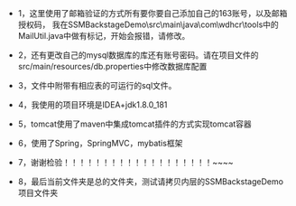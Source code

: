 - 1，这里使用了邮箱验证的方式所有要你要自己添加自己的163账号，以及邮箱授权码，
	我在SSMBackstageDemo\src\main\java\com\wdhcr\tools中的MailUtil.java中做有标记，开始会报错，请修改。
- 2，还有更改自己的mysql数据库的库还有账号密码。请在项目文件的src/main/resources/db.properties中修改数据库配置
- 3，文件中附带有相应表的可运行的sql文件。
- 4，我使用的项目环境是IDEA+jdk1.8.0_181
- 5，tomcat使用了maven中集成tomcat插件的方式实现tomcat容器


- 6，使用了Spring，SpringMVC，mybatis框架


-  7，谢谢检验！！！！！！！！！！！！！！！！！！！~~~~

- 8，最后当前文件夹是总的文件夹，测试请拷贝内层的SSMBackstageDemo项目文件夹